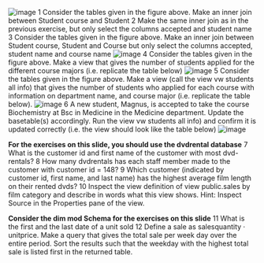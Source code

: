 ![image](https://github.com/Peterbajhogh/Exam2/assets/144667170/0c523430-ade4-4f44-af54-58d838c90bbe)
1 Consider the tables given in the figure above. Make an inner join between Student course and Student
2 Make the same inner join as in the previous exercise, but only select the columns accepted and student name
3 Consider the tables given in the figure above. Make an inner join between Student course, Student and Course but only select the columns accepted, student name and course name
![image](https://github.com/Peterbajhogh/Exam2/assets/144667170/0c523430-ade4-4f44-af54-58d838c90bbe)
4 Consider the tables given in the figure above. Make a view that gives the number of students applied for the different course majors (i.e. replicate the table below)
![image](https://github.com/Peterbajhogh/Exam2/assets/144667170/d34572ca-6724-4373-b06c-2b5fb2ad23df)
5 Consider the tables given in the figure above. Make a view (call the view vw students all info) that gives the number of students who applied for each course with information on department name, and course major (i.e. replicate the table below).
![image](https://github.com/Peterbajhogh/Exam2/assets/144667170/08a04ab7-c390-43f7-a47a-7bab5d9056a6)
6 A new student, Magnus, is accepted to take the course Biochemistry at Bsc in Medicine in the Medicine department. Update the basetable(s) accordingly. Run the view
vw students all info) and confirm it is updated correctly (i.e. the view should look like the table below)
![image](https://github.com/Peterbajhogh/Exam2/assets/144667170/a3bf9c12-89a7-42da-9174-2663683e2fdf)

**For the exercises on this slide, you should use the dvdrental database**
7 What is the customer id and first name of the customer with most dvd-rentals?
8 How many dvdrentals has each staff member made to the customer with customer id = 148?
9 Which customer (indicated by customer id, first name, and last name) has the highest average film length on their rented dvds?
10 Inspect the view definition of view
public.sales by film category and describe in words what this view shows. Hint: Inspect Source in the Properties pane of the view.

**Consider the dim mod Schema for the exercises on this slide**
11 What is the first and the last date of a unit sold
12 Define a sale as salesquantity · unitprice. Make a query that gives the total sale per week day over the entire period. Sort the results such that the weekday with the highest total sale is listed first in the returned table.
